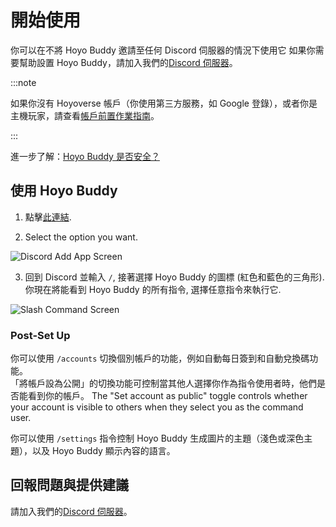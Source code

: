 # 開始使用

你可以在不將 Hoyo Buddy 邀請至任何 Discord 伺服器的情況下使用它 如果你需要幫助設置 Hoyo Buddy，請加入我們的[Discord 伺服器](https://link.seria.moe/hb-dc)。

:::note

如果你沒有 Hoyoverse 帳戶（你使用第三方服務，如 Google 登錄），或者你是主機玩家，請查看[帳戶前置作業指南](./Before-Start.md)。

:::

進一步了解：[Hoyo Buddy 是否安全？](./Account-Security.md)

## 使用 Hoyo Buddy

1. 點擊[此連結](https://discord.com/oauth2/authorize?client_id=1000045812522430626).

2. Select the option you want.

<p></p>

![Discord Add App Screen](../src/assets/images/378049955-0c3d09cb-a72a-44bf-b02a-a33869c90ba1.png)

<p></p>

3. 回到 Discord 並輸入 `/`, 接著選擇 Hoyo Buddy 的圖標 (紅色和藍色的三角形). 你現在將能看到 Hoyo Buddy 的所有指令, 選擇任意指令來執行它.

<p></p>

![Slash Command Screen](../src/assets/images/392196104-6960be6c-8b51-49fd-93ae-bad4dad6822b.png)

### Post-Set Up

你可以使用 `/accounts` 切換個別帳戶的功能，例如自動每日簽到和自動兌換碼功能。\
「將帳戶設為公開」的切換功能可控制當其他人選擇你作為指令使用者時，他們是否能看到你的帳戶。
The "Set account as public" toggle controls whether your account is visible to others when they select you as the command user.

你可以使用 `/settings` 指令控制 Hoyo Buddy 生成圖片的主題（淺色或深色主題），以及 Hoyo Buddy 顯示內容的語言。

## 回報問題與提供建議

請加入我們的[Discord 伺服器](https://link.seria.moe/hb-dc)。

